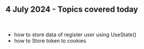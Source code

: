 <h2>4 July 2024 - Topics covered today</h2>
<br>
<ul>
  <li>how to store data of register user using UseState()</li>
  <li>how to Store token to cookies</li>
</ul>

